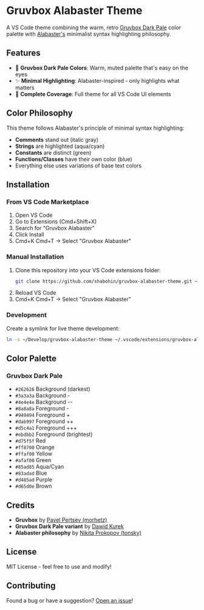 # Gruvbox Alabaster Theme

A VS Code theme combining the warm, retro [Gruvbox Dark Pale](https://github.com/morhetz/gruvbox) color palette with [Alabaster's](https://github.com/tonsky/vscode-theme-alabaster) minimalist syntax highlighting philosophy.

## Features

-   🎨 **Gruvbox Dark Pale Colors**: Warm, muted palette that's easy on the eyes
-   ✨ **Minimal Highlighting**: Alabaster-inspired - only highlights what matters
-   🔧 **Complete Coverage**: Full theme for all VS Code UI elements

## Color Philosophy

This theme follows Alabaster's principle of minimal syntax highlighting:

-   **Comments** stand out (italic gray)
-   **Strings** are highlighted (aqua/cyan)
-   **Constants** are distinct (green)
-   **Functions/Classes** have their own color (blue)
-   Everything else uses variations of base text colors

## Installation

### From VS Code Marketplace

1. Open VS Code
2. Go to Extensions (Cmd+Shift+X)
3. Search for "Gruvbox Alabaster"
4. Click Install
5. Cmd+K Cmd+T → Select "Gruvbox Alabaster"

### Manual Installation

1. Clone this repository into your VS Code extensions folder:
    ```bash
    git clone https://github.com/shabohin/gruvbox-alabaster-theme.git ~/.vscode/extensions/gruvbox-alabaster-theme
    ```
2. Reload VS Code
3. Cmd+K Cmd+T → Select "Gruvbox Alabaster"

### Development

Create a symlink for live theme development:

```bash
ln -s ~/Develop/gruvbox-alabaster-theme ~/.vscode/extensions/gruvbox-alabaster-theme
```

## Color Palette

### Gruvbox Dark Pale

- `#262626` Background (darkest)
- `#3a3a3a` Background -
- `#4e4e4e` Background --
- `#8a8a8a` Foreground -
- `#949494` Foreground +
- `#dab997` Foreground ++
- `#d5c4a1` Foreground +++
- `#ebdbb2` Foreground (brightest)
- `#d75f5f` Red
- `#ff8700` Orange
- `#ffaf00` Yellow
- `#afaf00` Green
- `#85ad85` Aqua/Cyan
- `#83adad` Blue
- `#d485ad` Purple
- `#d65d0e` Brown

## Credits

-   **Gruvbox** by [Pavel Pertsev (morhetz)](https://github.com/morhetz/gruvbox)
-   **Gruvbox Dark Pale variant** by [Dawid Kurek](https://github.com/dawikur/base16-gruvbox-scheme)
-   **Alabaster philosophy** by [Nikita Prokopov (tonsky)](https://github.com/tonsky/vscode-theme-alabaster)

## License

MIT License - feel free to use and modify!

## Contributing

Found a bug or have a suggestion? [Open an issue](https://github.com/shabohin/gruvbox-alabaster-theme/issues)!
